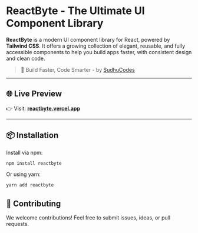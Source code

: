 # ReactByte - The Ultimate UI Component Library

**ReactByte** is a modern UI component library for React, powered by **Tailwind CSS**. It offers a growing collection of elegant, reusable, and fully accessible components to help you build apps faster, with consistent design and clean code.

> 🚀 Build Faster, Code Smarter - by [SudhuCodes](https://github.com/sudhucodes)


---

## 🌐 Live Preview

👉 Visit: [**reactbyte.vercel.app**](https://reactbyte.vercel.app)

---

## 📦 Installation

Install via npm:

```bash
npm install reactbyte
```

Or using yarn:

```bash
yarn add reactbyte
```

## 🤝 Contributing

We welcome contributions! Feel free to submit issues, ideas, or pull requests.
